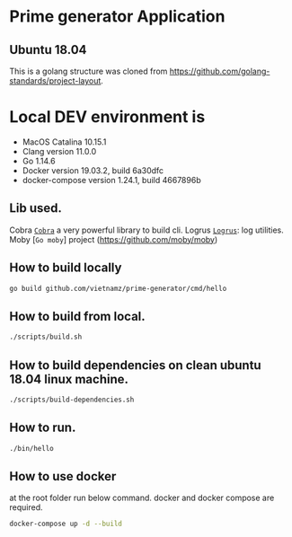 # Prime generator Application

## Ubuntu 18.04 
This is a golang structure was cloned from https://github.com/golang-standards/project-layout. 
# Local DEV environment is
* MacOS Catalina 10.15.1
* Clang version 11.0.0
* Go 1.14.6
* Docker version 19.03.2, build 6a30dfc
* docker-compose version 1.24.1, build 4667896b


## Lib used.
Cobra [`Cobra`](https://github.com/spf13/cobra) a very powerful library to build cli.
Logrus [`Logrus`](https://github.com/sirupsen/logrus): log utilities.
Moby [`Go moby`] project (https://github.com/moby/moby)


## How to build locally
```bash
go build github.com/vietnamz/prime-generator/cmd/hello
```
## How to build from local.

```bash
./scripts/build.sh
```

## How to build dependencies on clean ubuntu 18.04 linux machine.

```bash
./scripts/build-dependencies.sh
```
## How to run.
```bash
./bin/hello
```

## How to use docker
at the root folder run below command. docker and docker compose are required.
```bash
docker-compose up -d --build
```
